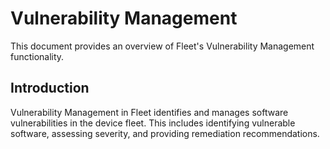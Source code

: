 # Vulnerability Management

This document provides an overview of Fleet's Vulnerability Management functionality.

## Introduction

Vulnerability Management in Fleet identifies and manages software vulnerabilities in the device fleet. This includes identifying vulnerable software, assessing severity, and providing remediation recommendations.

